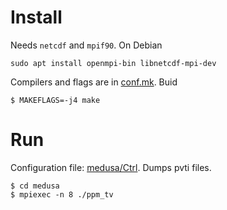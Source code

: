 # Install

Needs `netcdf` and `mpif90`. On Debian

```
sudo apt install openmpi-bin libnetcdf-mpi-dev
```

Compilers and flags are in [conf.mk](conf.mk). Buid

```
$ MAKEFLAGS=-j4 make
```

# Run

Configuration file: [medusa/Ctrl](medusa/Ctrl). Dumps pvti files.

```
$ cd medusa
$ mpiexec -n 8 ./ppm_tv
```
